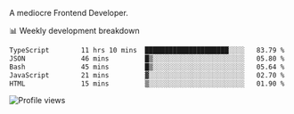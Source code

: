 A mediocre Frontend Developer.

📊 Weekly development breakdown
<!--START_SECTION:waka-->

```txt
TypeScript        11 hrs 10 mins  █████████████████████░░░░   83.79 %
JSON              46 mins         █▒░░░░░░░░░░░░░░░░░░░░░░░   05.80 %
Bash              45 mins         █▒░░░░░░░░░░░░░░░░░░░░░░░   05.64 %
JavaScript        21 mins         ▓░░░░░░░░░░░░░░░░░░░░░░░░   02.70 %
HTML              15 mins         ▒░░░░░░░░░░░░░░░░░░░░░░░░   01.90 %
```

<!--END_SECTION:waka-->

<img src="https://gpvc.arturio.dev/iqbalfasri" alt="Profile views"/>
